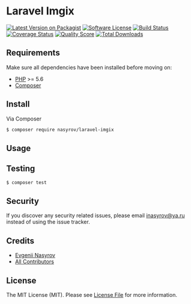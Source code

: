 # Laravel Imgix

[![Latest Version on Packagist][ico-version]][link-packagist]
[![Software License][ico-license]](LICENSE.md)
[![Build Status][ico-travis]][link-travis]
[![Coverage Status][ico-scrutinizer]][link-scrutinizer]
[![Quality Score][ico-code-quality]][link-code-quality]
[![Total Downloads][ico-downloads]][link-downloads]

## Requirements

Make sure all dependencies have been installed before moving on:

* [PHP](http://php.net/manual/en/install.php) >= 5.6
* [Composer](https://getcomposer.org/download/)

## Install

Via Composer

``` bash
$ composer require nasyrov/laravel-imgix
```

## Usage

## Testing

``` bash
$ composer test
```

## Security

If you discover any security related issues, please email inasyrov@ya.ru instead of using the issue tracker.

## Credits

- [Evgenii Nasyrov][link-author]
- [All Contributors][link-contributors]

## License

The MIT License (MIT). Please see [License File](LICENSE.md) for more information.

[ico-version]: https://img.shields.io/packagist/v/nasyrov/laravel-imgix.svg?style=flat-square
[ico-license]: https://img.shields.io/badge/license-MIT-brightgreen.svg?style=flat-square
[ico-travis]: https://img.shields.io/travis/nasyrov/laravel-imgix/master.svg?style=flat-square
[ico-scrutinizer]: https://img.shields.io/scrutinizer/coverage/g/nasyrov/laravel-imgix.svg?style=flat-square
[ico-code-quality]: https://img.shields.io/scrutinizer/g/nasyrov/laravel-imgix.svg?style=flat-square
[ico-downloads]: https://img.shields.io/packagist/dt/nasyrov/laravel-imgix.svg?style=flat-square

[link-packagist]: https://packagist.org/packages/nasyrov/laravel-imgix
[link-travis]: https://travis-ci.org/nasyrov/laravel-imgix
[link-scrutinizer]: https://scrutinizer-ci.com/g/nasyrov/laravel-imgix/code-structure
[link-code-quality]: https://scrutinizer-ci.com/g/nasyrov/laravel-imgix
[link-downloads]: https://packagist.org/packages/nasyrov/laravel-imgix
[link-author]: https://github.com/nasyrov
[link-contributors]: ../../contributors

